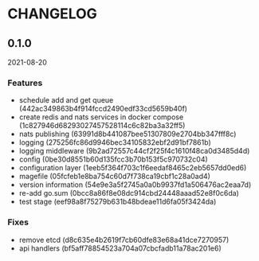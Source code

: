 # CHANGELOG

<!--- next entry here -->

## 0.1.0
2021-08-20

### Features

- schedule add and get queue (442ac349863b4f914fccd2490edf33cd5659b40f)
- create redis and nats services in docker compose (1c827946d68293027457528114c6c82ba3a32ff5)
- nats publishing (63991d8b441087bee51307809e2704bb347fff8c)
- logging (275256fc86d9946bec34105832ebf2d91bf7861b)
- logging middleware (9b2ad72557c44cf2f25f4c1610f48ca0d3485d4d)
- config (0be30d8551b60d135fcc3b70b153f5c970732c04)
- configuration layer (1eeb5f364f703c1f6eedaf8465c2eb5657dd0ed6)
- magefile (05fcfeb1e8ba754c60d7f738ca19cbf1c28a0ad4)
- version information (54e9e3a5f2745a0a0b9937fd1a506476ac2eaa7d)
- re-add go.sum (0bcc8a86f8e08dc914cbd24448aaad52e8f0c6da)
- test stage (eef98a8f75279b631b48bdeae11d6fa05f3424da)

### Fixes

- remove etcd (d8c635e4b2619f7cb60dfe83e68a41dce7270957)
- api handlers (bf5aff78854523a704a07cbcfadb11a78ac201e6)